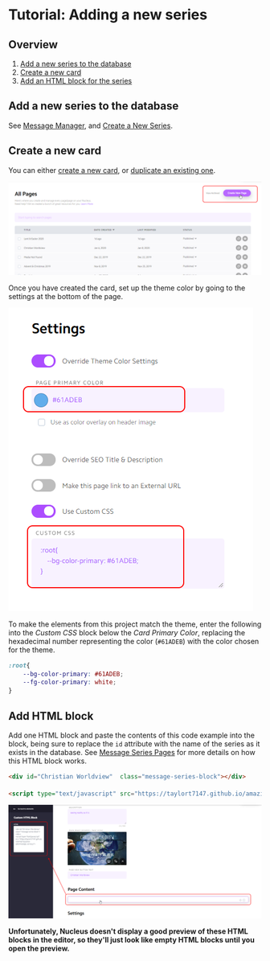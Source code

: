 
# Tutorial: Adding a new series

## Overview

1. [Add a new series to the database](#Add-a-new-series-to-the-database)
1. [Create a new card](#Create-a-new-card)
1. [Add an HTML block for the series](#Add-HTML-block)


## Add a new series to the database

See [Message Manager](message-manager/home.md), and [Create a New Series](message-manager/create-series.md).

## Create a new card

You can either [create a new card](http://help.nucleus.church/en/articles/1385441-create-new-card), or [duplicate an existing one](http://help.nucleus.church/en/articles/1384961-duplicate-card).

![Create a new card](images/ex_new_card.png)

Once you have created the card, set up the theme color by going to the settings at the bottom of the page. 


![Card theme color](images/ex_card_custom_css.png)

To make the elements from this project match the theme, enter the following into the *Custom CSS* block below the *Card Primary Color*, replacing the hexadecimal number representing the color (`#61ADEB`) with the color chosen for the theme.

```css
:root{
    --bg-color-primary: #61ADEB;
    --fg-color-primary: white;
}
```


## Add HTML block

Add one HTML block and paste the contents of this code example into the block, being sure to replace the `id` attribute with the name of the series as it exists in the database. See [Message Series Pages](description-website-code.md#Message-Series-Pages) for more details on how this HTML block works.

```html
<div id="Christian Worldview"  class="message-series-block"></div>

<script type="text/javascript" src="https://taylort7147.github.io/amazing-grace-pdx/message_series.js">
```

![Message blocks HTML block](images/ex_card_html_block_message_series.png)

**Unfortunately, Nucleus doesn't display a good preview of these HTML blocks in the editor, so they'll just look like empty HTML blocks until you open the preview.**
